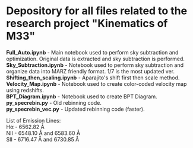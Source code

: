 # Depository for all files related to the research project "Kinematics of M33"
**Full_Auto.ipynb** - Main notebook used to perform sky subtraction and optimization. Original data is extracted and sky subtraction is performed.\
**Sky_Subtraction.ipynb** - Notebook used to perform sky subtraction and organize data into MARZ friendly format. 1/7 is the most updated ver.\
**Shifting_then_scaling.ipynb** - Aparajito's shift first then scale method.\
**Velocity_Map.ipynb** - Notebook used to create color-coded velocity map using redshifts.\
**BPT_Diagram.ipynb** - Notebook used to create BPT Diagram.
**py_specrebin.py** - Old rebinning code.\
**py_specrebin_vec.py** - Updated rebinning code (faster).

List of Emission Lines:\
Hα - 6562.82 Å\
NII - 6548.10 Å and 6583.60 Å\
SII - 6716.47 Å and 6730.85 Å
